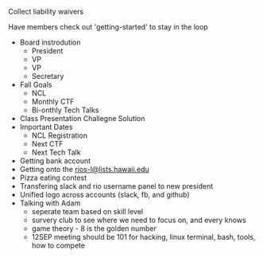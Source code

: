 Collect liability waivers

Have members check out 'getting-started' to stay in the loop

* Board instrodution
  * President
  * VP
  * VP
  * Secretary
* Fall Goals
  * NCL
  * Monthly CTF
  * Bi-onthly Tech Talks
* Class Presentation Challegne Solution
* Important Dates
  * NCL Registration
  * Next CTF
  * Next Tech Talk
* Getting bank account
* Getting onto the rios-l@lists.hawaii.edu
* Pizza eating contest
* Transfering slack and rio username panel to new president
* Unified logo across accounts (slack, fb, and github)
* Talking with Adam
   * seperate team based on skill level
   * survery club to see where we need to focus on, and every knows
   * game theory - 8 is the golden number
   * 12SEP meeting should be 101 for hacking, linux terminal, bash, tools, how to compete
